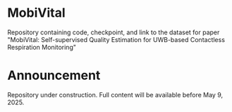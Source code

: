 # MobiVital
Repository containing code, checkpoint, and link to the dataset for paper "MobiVital: Self-supervised Quality Estimation for UWB-based Contactless Respiration Monitoring"
# Announcement
Repository under construction. Full content will be available before May 9, 2025.

